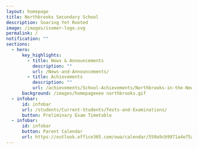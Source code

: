 ```yaml
---
layout: homepage
title: Northbrooks Secondary School
description: Soaring Yet Rooted
image: /images/isomer-logo.svg
permalink: /
notification: ""
sections:
  - hero:
      key_highlights:
        - title: News & Announcements
          description: ""
          url: /News-and-Announcements/
        - title: Achievements
          description: ""
          url: /achievements/School-Achievements/Northbrooks-in-the-News-2020-2021/
      background: /images/homepageeee northbrooks.gif
  - infobar:
      id: infobar
      url: /students/Current-Students/Tests-and-Examinations/
      button: Preliminary Exam Timetable
  - infobar:
      id: infobar
      button: Parent Calendar
      url: https://outlook.office365.com/owa/calendar/559a9cb9971a4e75a26aefc567f8955e@nbrss.moe.edu.sg/aeaa2d319b2747d69440b80da7c6660e9616457168785944027/calendar.html
---
```

